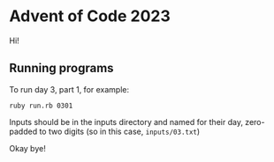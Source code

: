 # Advent of Code 2023

Hi!

## Running programs

To run day 3, part 1, for example:

```
ruby run.rb 0301
```

Inputs should be in the inputs directory and named for their day, zero-padded to two digits (so in this case, `inputs/03.txt`)

Okay bye!
